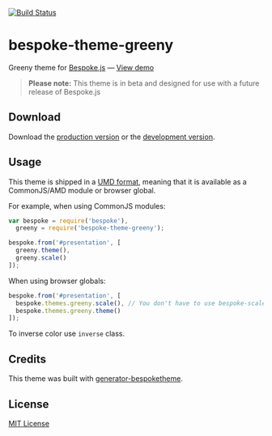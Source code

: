 [![Build Status](https://secure.travis-ci.org/cedced19/bespoke-theme-greeny.png?branch=master)](https://travis-ci.org/cedced19/bespoke-theme-greeny)

# bespoke-theme-greeny

Greeny theme for [Bespoke.js](http://markdalgleish.com/projects/bespoke.js) &mdash; [View demo](http://cedced19.github.io/bespoke-theme-greeny/demo/dist)

> **Please note:** This theme is in beta and designed for use with a future release of Bespoke.js

## Download

Download the [production version][min] or the [development version][max].

[min]: https://raw.github.com/cedced19/bespoke-theme-greeny/master/dist/bespoke-theme-greeny.min.js
[max]: https://raw.github.com/cedced19/bespoke-theme-greeny/master/dist/bespoke-theme-greeny.js

## Usage

This theme is shipped in a [UMD format](https://github.com/umdjs/umd), meaning that it is available as a CommonJS/AMD module or browser global.

For example, when using CommonJS modules:

```js
var bespoke = require('bespoke'),
  greeny = require('bespoke-theme-greeny');

bespoke.from('#presentation', [
  greeny.theme(),
  greeny.scale()
]);
```

When using browser globals:

```js
bespoke.from('#presentation', [
  bespoke.themes.greeny.scale(), // You don't have to use bespoke-scale
  bespoke.themes.greeny.theme()
]);
```

To inverse color use `inverse` class.

## Credits

This theme was built with [generator-bespoketheme](https://github.com/markdalgleish/generator-bespoketheme).

## License

[MIT License](http://cedced19.github.io/license/)
